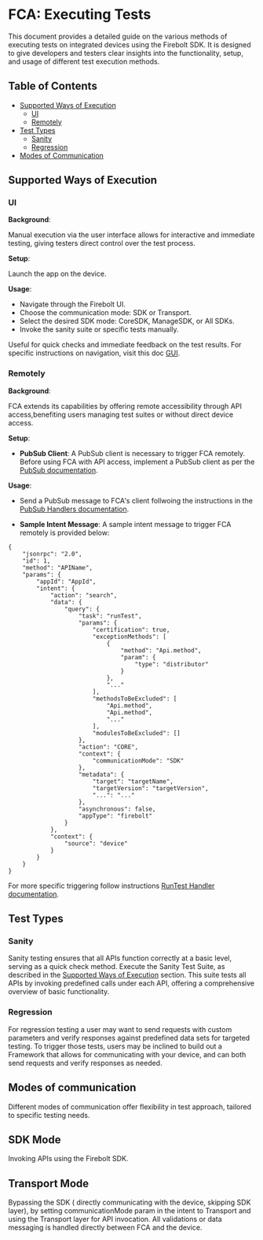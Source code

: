 # FCA: Executing Tests

This document provides a detailed guide on the various methods of executing tests on integrated devices using the Firebolt SDK. It is designed to give developers and testers clear insights into the functionality, setup, and usage of different test execution methods.

## Table of Contents
- [Supported Ways of Execution](#supported-ways-of-execution)
  - [UI](#ui)
  - [Remotely](#remotely)
- [Test Types](#test-types)
  - [Sanity](#sanity)
  - [Regression](#regression)
- [Modes of Communication](#modes-of-communication)

## Supported Ways of Execution

### UI

**Background**:

Manual execution via the user interface allows for interactive and immediate testing, giving testers direct control over the test process.

**Setup**:

Launch the app on the device.

**Usage**:
- Navigate through the Firebolt UI.
- Choose the communication mode: SDK or Transport.
- Select the desired SDK mode: CoreSDK, ManageSDK, or All SDKs.
- Invoke the sanity suite or specific tests manually.

Useful for quick checks and immediate feedback on the test results.
For specific instructions on navigation, visit this doc [GUI](GUI.md).

### Remotely

**Background**:

FCA extends its capabilities by offering remote accessibility through API access,benefiting users managing test suites or without direct device access.

**Setup**:

- **PubSub Client**: 
A PubSub client is necessary to trigger FCA remotely.
Before using FCA with API access, implement a PubSub client as per the [PubSub documentation](plugins/PubSub.md).

**Usage**:

- Send a PubSub message to FCA's client follwoing the instructions in the [PubSub Handlers documentation](pubSubHandlers/PubSubHandlers.md).

- **Sample Intent Message**:
A sample intent message to trigger FCA remotely is provided below:

```
{
    "jsonrpc": "2.0",
    "id": 1,
    "method": "APIName",
    "params": {
        "appId": "AppId",
        "intent": {
            "action": "search",
            "data": {
                "query": {
                    "task": "runTest",
                    "params": {
                        "certification": true,
                        "exceptionMethods": [
                            {
                                "method": "Api.method",
                                "param": {
                                    "type": "distributor"
                                }
                            },
                            "..."
                        ],
                        "methodsToBeExcluded": [
                            "Api.method",
                            "Api.method",
                            "..."
                        ],
                        "modulesToBeExcluded": []
                    },
                    "action": "CORE",
                    "context": {
                        "communicationMode": "SDK"
                    },
                    "metadata": {
                        "target": "targetName",
                        "targetVersion": "targetVersion",
                        "...": "..."
                    },
                    "asynchronous": false,
                    "appType": "firebolt"
                }
            },
            "context": {
                "source": "device"
            }
        }
    }
}

```

For more specific triggering follow instructions 
[RunTest Handler documentation](intentReaderHandlers/RunTestHandler.md).


## Test Types

### Sanity

Sanity testing ensures that all APIs function correctly at a basic level, serving as a quick check method.
Execute the Sanity Test Suite, as described in the [Supported Ways of Execution](#supported-ways-of-execution) section.
This suite tests all APIs by invoking predefined calls under each API, offering a comprehensive overview of basic functionality.

### Regression

For regression testing a user may want to send requests with custom parameters and verify responses against predefined data sets for targeted testing. To trigger those tests, users may be inclined to build out a Framework that allows for communicating with your device, and can both send requests and verify responses as needed.


## Modes of communication

Different modes of communication offer flexibility in test approach, tailored to specific testing needs.

## SDK Mode
 Invoking APIs using the Firebolt SDK.
## Transport Mode
 Bypassing the SDK ( directly communicating with the device, skipping SDK layer), by setting communicationMode param in the intent to Transport and using the Transport layer for API invocation. All validations or data messaging is handled directly between FCA and the device.
